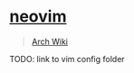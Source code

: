 # [neovim](https://github.com/neovim/neovim)

> [Arch Wiki](https://wiki.archlinux.org/index.php/Neovim)

TODO: link to vim config folder

